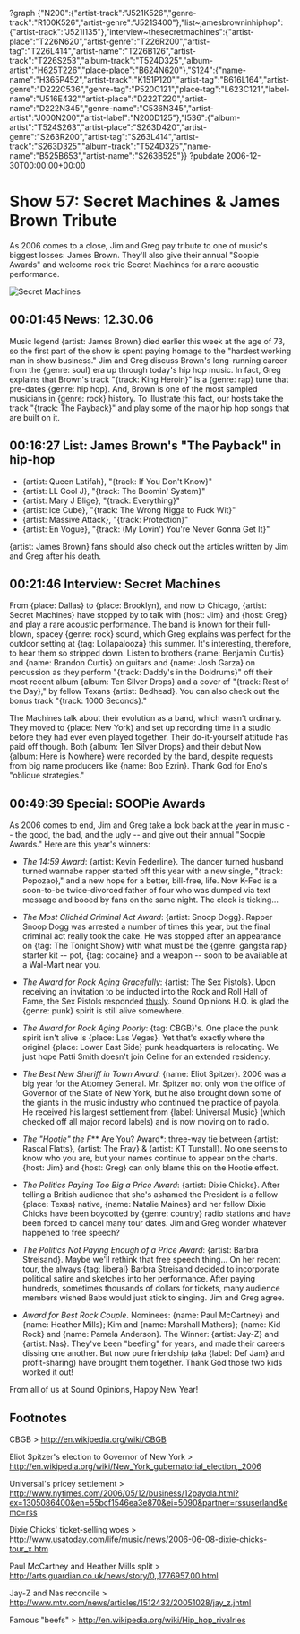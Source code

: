 ?graph {"N200":{"artist-track":"J521K526","genre-track":"R100K526","artist-genre":"J521S400"},"list~jamesbrowninhiphop":{"artist-track":"J521I135"},"interview~thesecretmachines":{"artist-place":"T226N620","artist-genre":"T226R200","artist-tag":"T226L414","artist-name":"T226B126","artist-track":"T226S253","album-track":"T524D325","album-artist":"H625T226","place-place":"B624N620"},"S124":{"name-name":"H365P452","artist-track":"K151P120","artist-tag":"B616L164","artist-genre":"D222C536","genre-tag":"P520C121","place-tag":"L623C121","label-name":"U516E432","artist-place":"D222T220","artist-name":"D222N345","genre-name":"C536N345","artist-artist":"J000N200","artist-label":"N200D125"},"I536":{"album-artist":"T524S263","artist-place":"S263D420","artist-genre":"S263R200","artist-tag":"S263L414","artist-track":"S263D325","album-track":"T524D325","name-name":"B525B653","artist-name":"S263B525"}}
?pubdate 2006-12-30T00:00:00+00:00

# Show 57: Secret Machines & James Brown Tribute
As 2006 comes to a close, Jim and Greg pay tribute to one of music's biggest losses: James Brown. They'll also give their annual "Soopie Awards" and welcome rock trio Secret Machines for a rare acoustic performance.

![Secret Machines](http://static.soundopinions.org/images/2006/secretmachines.jpg)

## 00:01:45 News: 12.30.06
Music legend {artist: James Brown} died earlier this week at the age of 73, so the first part of the show is spent paying homage to the "hardest working man in show business." Jim and Greg discuss Brown's long-running career from the {genre: soul} era up through today's hip hop music. In fact, Greg explains that Brown's track "{track: King Heroin}" is a {genre: rap} tune that pre-dates {genre: hip hop}. And, Brown is one of the most sampled musicians in {genre: rock} history. To illustrate this fact, our hosts take the track "{track: The Payback}" and play some of the major hip hop songs that are built on it.

## 00:16:27 List: James Brown's "The Payback" in hip-hop
- {artist: Queen Latifah}, "{track: If You Don't Know}"
- {artist:  LL Cool J}, "{track: The Boomin' System}" 
- {artist: Mary J Blige}, "{track: Everything}"
- {artist: Ice Cube}, "{track: The Wrong Nigga to Fuck Wit}"
- {artist: Massive Attack}, "{track: Protection}" 
- {artist: En Vogue}, "{track: (My Lovin') You're Never Gonna Get It}"

{artist: James Brown} fans should also check out the articles written by Jim and Greg after his death.

## 00:21:46 Interview: Secret Machines
From {place: Dallas} to {place: Brooklyn}, and now to Chicago, {artist: Secret Machines} have stopped by to talk with {host: Jim} and {host: Greg} and play a rare acoustic performance. The band is known for their full-blown, spacey {genre: rock} sound, which Greg explains was perfect for the outdoor setting at {tag: Lollapalooza} this summer. It's interesting, therefore, to hear them so stripped down. Listen to brothers {name: Benjamin Curtis} and {name: Brandon Curtis} on guitars and {name: Josh Garza} on percussion as they perform "{track: Daddy's in the Doldrums}" off their most recent album {album: Ten Silver Drops} and a cover of "{track: Rest of the Day}," by fellow Texans {artist: Bedhead}. You can also check out the bonus track "{track: 1000 Seconds}."

The Machines talk about their evolution as a band, which wasn't ordinary. They moved to {place: New York} and set up recording time in a studio before they had ever even played together. Their do-it-yourself attitude has paid off though. Both {album: Ten Silver Drops} and their debut Now {album: Here is Nowhere} were recorded by the band, despite requests from big name producers like {name: Bob Ezrin}. Thank God for Eno's "oblique strategies."

## 00:49:39 Special: SOOPie Awards
As 2006 comes to end, Jim and Greg take a look back at the year in music -- the good, the bad, and the ugly -- and give out their annual "Soopie Awards." 
Here are this year's winners:

- *The 14:59 Award*: {artist: Kevin Federline}. The dancer turned husband turned wannabe rapper started off this year with a new single, "{track: Popozao}," and a new hope for a better, bill-free, life. Now K-Fed is a soon-to-be twice-divorced father of four who was dumped via text message and booed by fans on the same night. The clock is ticking...

- *The Most Clichéd Criminal Act Award*: {artist: Snoop Dogg}. Rapper Snoop Dogg was arrested a number of times this year, but the final criminal act really took the cake. He was stopped after an appearance on {tag: The Tonight Show} with what must be the {genre: gangsta rap} starter kit -- pot, {tag: cocaine} and a weapon -- soon to be available at a Wal-Mart near you.

- *The Award for Rock Aging Gracefully*: {artist: The Sex Pistols}. Upon receiving an invitation to be inducted into the Rock and Roll Hall of Fame, the Sex Pistols responded [thusly](http://www.sexpistolsofficial.com/official-announcement-regarding-the-rock-and-roll-hall-of-fame/). Sound Opinions H.Q. is glad the {genre: punk} spirit is still alive somewhere.

- *The Award for Rock Aging Poorly*: {tag: CBGB}'s. One place the punk spirit isn't alive is {place: Las Vegas}. Yet that's exactly where the original {place: Lower East Side} punk headquarters is relocating. We just hope Patti Smith doesn't join Celine for an extended residency.

- *The Best New Sheriff in Town Award*: {name: Eliot Spitzer}. 2006 was a big year for the Attorney General. Mr. Spitzer not only won the office of Governor of the State of New York, but he also brought down some of the giants in the music industry who continued the practice of payola. He received his largest settlement from {label: Universal Music} (which checked off all major record labels) and is now moving on to radio.

- *The "Hootie" the F*** Are You? Award*: three-way tie between {artist: Rascal Flatts}, {artist: The Fray} & {artist: KT Tunstall}. No one seems to know who you are, but your names continue to appear on the charts. {host: Jim} and {host: Greg} can only blame this on the Hootie effect.

- *The Politics Paying Too Big a Price Award*: {artist: Dixie Chicks}. After telling a British audience that she's ashamed the President is a fellow {place: Texas} native, {name: Natalie Maines} and her fellow Dixie Chicks have been boycotted by {genre: country} radio stations and have been forced to cancel many tour dates. Jim and Greg wonder whatever happened to free speech?

- *The Politics Not Paying Enough of a Price Award*: {artist: Barbra Streisand}. Maybe we'll rethink that free speech thing... On her recent tour, the always {tag: liberal} Barbra Streisand decided to incorporate political satire and sketches into her performance. After paying hundreds, sometimes thousands of dollars for tickets, many audience members wished Babs would just stick to singing. Jim and Greg agree.

- *Award for Best Rock Couple*. Nominees: {name: Paul McCartney} and {name: Heather Mills}; Kim and {name: Marshall Mathers}; {name: Kid Rock} and {name: Pamela Anderson}. The Winner: {artist: Jay-Z} and {artist: Nas}. They've been "beefing" for years, and made their careers dissing one another. But now pure friendship (aka {label: Def Jam} and profit-sharing) have brought them together. Thank God those two kids worked it out!

From all of us at Sound Opinions,
Happy New Year! 

## Footnotes

CBGB > http://en.wikipedia.org/wiki/CBGB

Eliot Spitzer's election to Governor of New York > http://en.wikipedia.org/wiki/New_York_gubernatorial_election,_2006

Universal's pricey settlement > http://www.nytimes.com/2006/05/12/business/12payola.html?ex=1305086400&en=55bcf1546ea3e870&ei=5090&partner=rssuserland&emc=rss

Dixie Chicks' ticket-selling woes > http://www.usatoday.com/life/music/news/2006-06-08-dixie-chicks-tour_x.htm

Paul McCartney and Heather Mills split > http://arts.guardian.co.uk/news/story/0,,1776957,00.html

Jay-Z and Nas reconcile > http://www.mtv.com/news/articles/1512432/20051028/jay_z.jhtml

Famous "beefs" > http://en.wikipedia.org/wiki/Hip_hop_rivalries